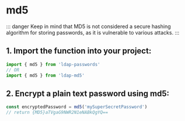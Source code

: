 # md5

::: danger
Keep in mind that MD5 is not considered a secure hashing algorithm for storing passwords, as it is vulnerable to various attacks.
:::

## 1. Import the function into your project:
```ts
import { md5 } from 'ldap-passwords'
// OR
import { md5 } from 'ldap-md5'
```

## 2. Encrypt a plain text password using md5:
```ts
const encryptedPassword = md5('mySuperSecretPassword')
// return {MD5}aTVgaG9NWR2N1eNABkQgYQ==
```
